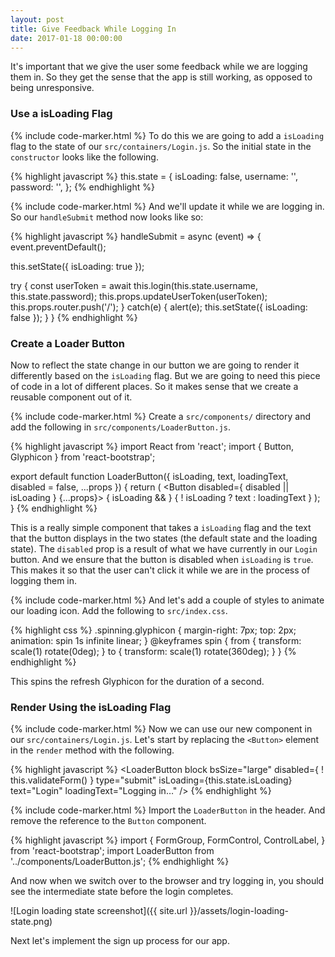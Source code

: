 ```yaml
---
layout: post
title: Give Feedback While Logging In
date: 2017-01-18 00:00:00
---
```


It's important that we give the user some feedback while we are logging them in. So they get the sense that the app is still working, as opposed to being unresponsive.

### Use a isLoading Flag

{% include code-marker.html %} To do this we are going to add a `isLoading` flag to the state of our `src/containers/Login.js`. So the initial state in the `constructor` looks like the following.

{% highlight javascript %}
this.state = {
  isLoading: false,
  username: '',
  password: '',
};
{% endhighlight %}

{% include code-marker.html %} And we'll update it while we are logging in. So our `handleSubmit` method now looks like so:

{% highlight javascript %}
handleSubmit = async (event) => {
  event.preventDefault();

  this.setState({ isLoading: true });

  try {
    const userToken = await this.login(this.state.username, this.state.password);
    this.props.updateUserToken(userToken);
    this.props.router.push('/');
  }
  catch(e) {
    alert(e);
    this.setState({ isLoading: false });
  }
}
{% endhighlight %}

### Create a Loader Button

Now to reflect the state change in our button we are going to render it differently based on the `isLoading` flag. But we are going to need this piece of code in a lot of different places. So it makes sense that we create a reusable component out of it.

{% include code-marker.html %} Create a `src/components/` directory and add the following in `src/components/LoaderButton.js`.

{% highlight javascript %}
import React from 'react';
import { Button, Glyphicon } from 'react-bootstrap';

export default function LoaderButton({ isLoading, text, loadingText, disabled = false, ...props }) {
  return (
    <Button disabled={ disabled || isLoading } {...props}>
      { isLoading && <Glyphicon glyph="refresh" className="spinning" /> }
      { ! isLoading ? text : loadingText }
    </Button>
  );
}
{% endhighlight %}

This is a really simple component that takes a `isLoading` flag and the text that the button displays in the two states (the default state and the loading state). The `disabled` prop is a result of what we have currently in our `Login` button. And we ensure that the button is disabled when `isLoading` is `true`. This makes it so that the user can't click it while we are in the process of logging them in.

{% include code-marker.html %} And let's add a couple of styles to animate our loading icon. Add the following to `src/index.css`.

{% highlight css %}
.spinning.glyphicon {
  margin-right: 7px;
  top: 2px;
  animation: spin 1s infinite linear;
}
@keyframes spin {
  from { transform: scale(1) rotate(0deg); }
  to { transform: scale(1) rotate(360deg); }
}
{% endhighlight %}

This spins the refresh Glyphicon for the duration of a second.

### Render Using the isLoading Flag

{% include code-marker.html %} Now we can use our new component in our `src/containers/Login.js`. Let's start by replacing the `<Button>` element in the `render` method with the following.

{% highlight javascript %}
<LoaderButton
  block
  bsSize="large"
  disabled={ ! this.validateForm() }
  type="submit"
  isLoading={this.state.isLoading}
  text="Login"
  loadingText="Logging in…" />
{% endhighlight %}

{% include code-marker.html %} Import the `LoaderButton` in the header. And remove the reference to the `Button` component.

{% highlight javascript %}
import {
  FormGroup,
  FormControl,
  ControlLabel,
} from 'react-bootstrap';
import LoaderButton from '../components/LoaderButton.js';
{% endhighlight %}

And now when we switch over to the browser and try logging in, you should see the intermediate state before the login completes.

![Login loading state screenshot]({{ site.url }}/assets/login-loading-state.png)

Next let's implement the sign up process for our app.

